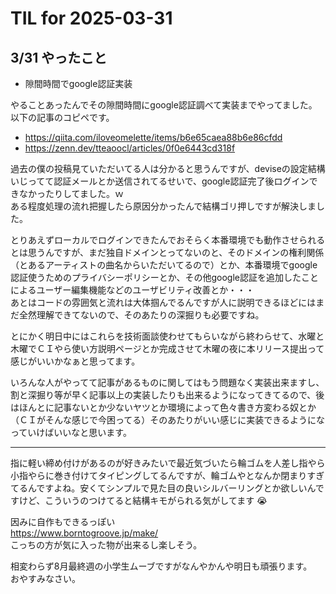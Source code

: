 # TIL for 2025-03-31
## 3/31 やったこと


- 隙間時間でgoogle認証実装

やることあったんでその隙間時間にgoogle認証調べて実装までやってました。以下の記事のコピペです。

- https://qiita.com/iloveomelette/items/b6e65caea88b6e86cfdd
- https://zenn.dev/tteaoocl/articles/0f0e6443cd318f

過去の僕の投稿見ていただいてる人は分かると思うんですが、deviseの設定結構いじってて認証メールとか送信されてるせいで、google認証完了後ログインできなかったりしてました。ｗ  
ある程度処理の流れ把握したら原因分かったんで結構ゴリ押しですが解決しました。

とりあえずローカルでログインできたんでおそらく本番環境でも動作させられるとは思うんですが、まだ独自ドメインとってないのと、そのドメインの権利関係（とあるアーティストの曲名からいただいてるので）とか、本番環境でgoogle認証使うためのプライバシーポリシーとか、その他google認証を追加したことによるユーザー編集機能などのユーザビリティ改善とか・・・  
あとはコードの雰囲気と流れは大体掴んでるんですが人に説明できるほどにはまだ全然理解できてないので、そのあたりの深掘りも必要ですね。

とにかく明日中にはこれらを技術面談使わせてもらいながら終わらせて、水曜と木曜でＣＩやら使い方説明ページとか完成させて木曜の夜に本リリース提出って感じがいいかなぁと思ってます。

いろんな人がやってて記事があるものに関してはもう問題なく実装出来ますし、割と深掘り等が早く記事以上の実装したりも出来るようになってきてるので、後はほんとに記事ないとか少ないヤツとか環境によって色々書き方変わる奴とか（ＣＩがそんな感じで今困ってる）そのあたりがいい感じに実装できるようになっていけばいいなと思います。

---

指に軽い締め付けがあるのが好きみたいで最近気づいたら輪ゴムを人差し指やら小指やらに巻き付けてタイピングしてるんですが、輪ゴムやとなんか閉まりすぎてるんですよね。安くてシンプルで見た目の良いシルバーリングとか欲しいんですけど、こういうのつけてると結構キモがられる気がしてます :sob:

因みに自作もできるっぽい  
https://www.borntogroove.jp/make/  
こっちの方が気に入った物が出来るし楽しそう。

相変わらず8月最終週の小学生ムーブですがなんやかんや明日も頑張ります。  
おやすみなさい。
